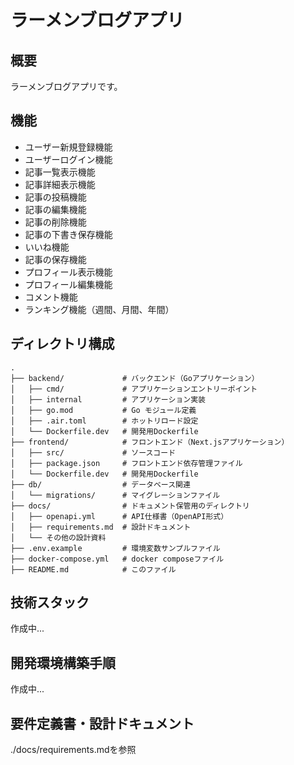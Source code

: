 # ラーメンブログアプリ
## 概要
ラーメンブログアプリです。

## 機能
- ユーザー新規登録機能
- ユーザーログイン機能
- 記事一覧表示機能
- 記事詳細表示機能
- 記事の投稿機能
- 記事の編集機能
- 記事の削除機能
- 記事の下書き保存機能
- いいね機能
- 記事の保存機能
- プロフィール表示機能
- プロフィール編集機能
- コメント機能
- ランキング機能（週間、月間、年間）

## ディレクトリ構成
```
.
├── backend/             # バックエンド（Goアプリケーション）
│   ├── cmd/             # アプリケーションエントリーポイント
│   ├── internal         # アプリケーション実装
│   ├── go.mod           # Go モジュール定義
│   ├── .air.toml        # ホットリロード設定
│   └── Dockerfile.dev   # 開発用Dockerfile
├── frontend/            # フロントエンド（Next.jsアプリケーション）
│   ├── src/             # ソースコード
│   ├── package.json     # フロントエンド依存管理ファイル
│   └── Dockerfile.dev   # 開発用Dockerfile
├── db/                  # データベース関連
│   └── migrations/      # マイグレーションファイル
├── docs/                # ドキュメント保管用のディレクトリ
│   ├── openapi.yml      # API仕様書（OpenAPI形式）
│   ├── requirements.md  # 設計ドキュメント
│   └── その他の設計資料
├── .env.example         # 環境変数サンプルファイル
├── docker-compose.yml   # docker composeファイル
├── README.md            # このファイル

```

## 技術スタック           
作成中...

## 開発環境構築手順
作成中...

## 要件定義書・設計ドキュメント
./docs/requirements.mdを参照








